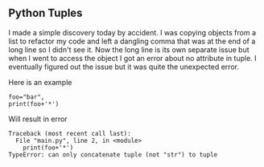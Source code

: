 Python Tuples
---
I made a simple discovery today by accident.  I was copying objects from a list to refactor
my code and left a dangling comma that was at the end of a long line so I didn't see it.
Now the long line is its own separate issue but when I went to access the object I got an
error about no attribute in tuple.  I eventually figured out the issue but it was quite the
unexpected error.

Here is an example
```
foo="bar",
print(foo+'*')
```

Will result in error
```
Traceback (most recent call last):
  File "main.py", line 2, in <module>
    print(foo+'*')
TypeError: can only concatenate tuple (not "str") to tuple
```
